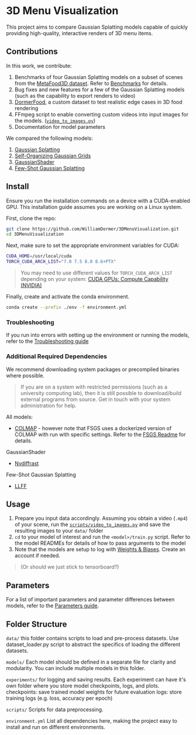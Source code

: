 # 3D Menu Visualization

This project aims to compare Gaussian Splatting models capable of quickly providing high-quality, interactive renders of 3D menu items.

## Contributions

In this work, we contribute:

1. Benchmarks of four Gaussian Splatting models on a subset of scenes from the [MetaFood3D dataset](http://arxiv.org/abs/2409.01966). Refer to [Benchmarks](./docs/BENCHMARKS.md) for details.
2. Bug fixes and new features for a few of the Gaussian Splatting models (such as the capability to export renders to video)
3. [DormerFood](/), a custom dataset to test realistic edge cases in 3D food rendering
3. FFmpeg script to enable converting custom videos into input images for the models. ([`video_to_images.py`](./scripts/video_to_images.py))
4. Documentation for model parameters

We compared the following models:

1. [Gaussian Splatting](https://github.com/graphdeco-inria/gaussian-splatting)
2. [Self-Organizing Gaussian Grids](https://github.com/fraunhoferhhi/Self-Organizing-Gaussians/tree/main)
3. [GaussianShader](https://github.com/Asparagus15/GaussianShader)
4. [Few-Shot Gaussian Splatting](https://github.com/VITA-Group/FSGS)

## Install

Ensure you run the installation commands on a device with a CUDA-enabled GPU.
This installation guide assumes you are working on a Linux system.

First, clone the repo:

```bash
git clone https://github.com/WilliamDormer/3DMenuVisualization.git
cd 3DMenuVisualization
```

Next, make sure to set the appropriate environment variables for CUDA:

```bash
CUDA_HOME=/usr/local/cuda
TORCH_CUDA_ARCH_LIST="7.0 7.5 8.0 8.6+PTX"
```

> You may need to use different values for `TORCH_CUDA_ARCH_LIST` depending on your system: [CUDA GPUs: Compute Capability (NVIDIA)](https://developer.nvidia.com/cuda-gpus)

Finally, create and activate the conda environment.

```bash
conda create --prefix ./env -f environment.yml
```

### Troubleshooting

If you run into errors with setting up the environment or running the models, refer to the [Troubleshooting guide](./docs/TROUBLESHOOTING.md)

### Additional Required Dependencies

We recommend downloading system packages or precompiled binaries where possible.

> If you are on a system with restricted permissions (such as a university computing lab), then it is still possible to download/build external programs from source. Get in touch with your system administration for help.

All models:

- [COLMAP](https://colmap.github.io/install.html) - however note that FSGS uses a dockerized version of COLMAP with run with specific settings. Refer to the [FSGS Readme](https://github.com/VITA-Group/FSGS) for details.

GaussianShader

- [Nvdiffrast](https://nvlabs.github.io/nvdiffrast/)

Few-Shot Gaussian Splatting

- [LLFF](https://github.com/Fyusion/LLFF)

## Usage

1. Prepare you input data accordingly. Assuming you obtain a video (`.mp4`) of your scene, run the [`scripts/video_to_images.py`](./scripts/video_to_images.py) and save the resulting images to your `data/` folder
2. `cd` to your model of interest and run the `<model>/train.py` script. Refer to the model READMEs for details of how to pass arguments to the model
3. Note that the models are setup to log with [Weights & Biases](https://wandb.ai/site/). Create an account if needed. 

> (Or should we just stick to tensorboard?)

## Parameters

For a list of important parameters and parameter differences between models, refer to the [Parameters guide](./docs/PARAMS.md).

## Folder Structure

`data/`
this folder contains scripts to load and pre-process datasets. Use dataset_loader.py script to abstract the specifics of loading the different datasets.

`models/`
Each model should be defined in a separate file for clarity and modularity. You can include multiple models in this folder.

<!-- `configs/`
use a YAML file to store hyperparameters and other configurations. This makes it easy to tweak and manage different experiments -->

`experiments/`
for logging and saving results. Each experiment can have it's own folder where you store model checkpoints, logs, and plots. 
    checkpoints: save trained model weights for future evaluation
    logs: store training logs (e.g. loss, accuracy per epoch)

`scripts/`
Scripts for data preprocessing.

<!-- `train.py`
This script orchestrates the training process. It loads models, datasets and hyperparameters from the config file, and tracks progress using a logging mechanism. -->

<!-- `evaluate.py`
This script can be used to evaluate a trained model on validation or test data. -->

`environment.yml`
List all dependencies here, making the project easy to install and run on different environments.
